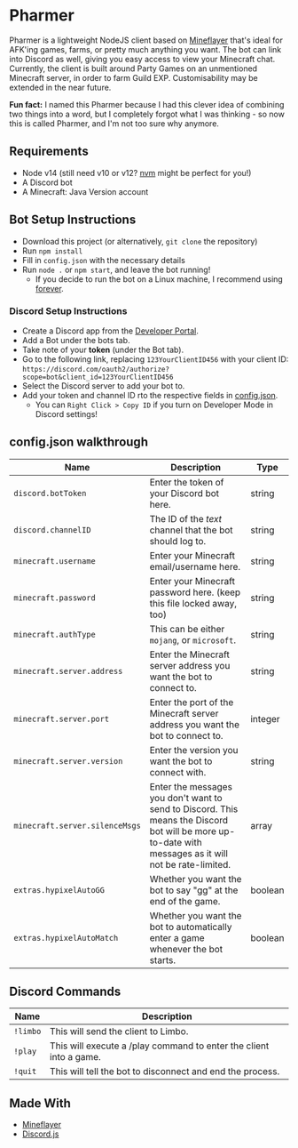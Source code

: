 # Pharmer
Pharmer is a lightweight NodeJS client based on [Mineflayer](https://mineflayer.prismarine.js.org/) that's ideal for AFK'ing games, farms, or pretty much anything you want. The bot can link into Discord as well, giving you easy access to view your Minecraft chat. Currently, the client is built around Party Games on an unmentioned Minecraft server, in order to farm Guild EXP. Customisability may be extended in the near future.

**Fun fact:** I named this Pharmer because I had this clever idea of combining two things into a word, but I completely forgot what I was thinking - so now this is called Pharmer, and I'm not too sure why anymore.

## Requirements
- Node v14 (still need v10 or v12? [nvm](https://github.com/Neilpang/nvm) might be perfect for you!)
- A Discord bot
- A Minecraft: Java Version account

## Bot Setup Instructions
- Download this project (or alternatively, `git clone` the repository)
- Run `npm install`
- Fill in `config.json` with the necessary details
- Run `node .` or `npm start`, and leave the bot running!
  - If you decide to run the bot on a Linux machine, I recommend using [forever](https://www.npmjs.com/package/forever).

### Discord Setup Instructions
- Create a Discord app from the [Developer Portal](https://discord.com/developers/applications).
- Add a Bot under the bots tab.
- Take note of your **token** (under the Bot tab).
- Go to the following link, replacing `123YourClientID456` with your client ID: `https://discord.com/oauth2/authorize?scope=bot&client_id=123YourClientID456`
- Select the Discord server to add your bot to.
- Add your token and channel ID rto the respective fields in [config.json](https://github.com/Permanently/Pharmer/blob/main/config.json).
  - You can `Right Click > Copy ID` if you turn on Developer Mode in Discord settings!

## config.json walkthrough
Name|Description|Type
--|--|--
`discord.botToken` | Enter the token of your Discord bot here. | string
`discord.channelID` | The ID of the *text* channel that the bot should log to. | string
`minecraft.username` | Enter your Minecraft email/username here. | string
`minecraft.password` | Enter your Minecraft password here. (keep this file locked away, too) | string
`minecraft.authType` | This can be either `mojang`, or `microsoft`. | string
`minecraft.server.address` | Enter the Minecraft server address you want the bot to connect to. | string
`minecraft.server.port` | Enter the port of the Minecraft server address you want the bot to connect to. | integer
`minecraft.server.version` | Enter the version you want the bot to connect with. | string
`minecraft.server.silenceMsgs` | Enter the messages you don't want to send to Discord. This means the Discord bot will be more up-to-date with messages as it will not be rate-limited. | array
`extras.hypixelAutoGG` | Whether you want the bot to say "gg" at the end of the game. | boolean
`extras.hypixelAutoMatch` | Whether you want the bot to automatically enter a game whenever the bot starts. | boolean

## Discord Commands
Name|Description
--|--
`!limbo` | This will send the client to Limbo.
`!play` | This will execute a /play command to enter the client into a game.
`!quit` | This will tell the bot to disconnect and end the process.

## Made With
- [Mineflayer](https://mineflayer.prismarine.js.org/)
- [Discord.js](https://discord.js.org)
